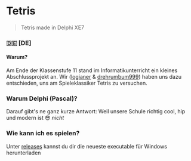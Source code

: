 # Tetris
> Tetris made in Delphi XE7

### :de: [DE]
#### Warum?
Am Ende der Klassenstufe 11 stand im Informatikunterricht ein kleines Abschlussprojekt an. Wir ([logianer](github.com/logianer) & [drehrumbum999](github.com/drehrumbum999)) haben uns dazu entschieden, uns am Spieleklassiker Tetris zu versuchen.

### Warum Delphi (Pascal)?
Darauf gibt's ne ganz kurze Antwort: Weil unsere Schule richtig cool, hip und modern ist :sunglasses: *nicht*

### Wie kann ich es spielen?
Unter [releases](github.com/logianer/tetris-inf23/releases) kannst du dir die neueste executable für Windows herunterladen